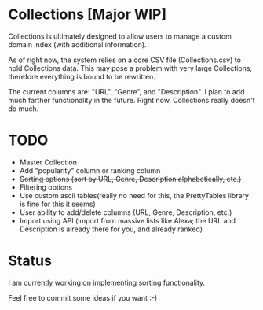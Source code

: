 # Collections [Major WIP]
Collections is ultimately designed to allow users to manage a custom domain index (with additional information).

As of right now, the system relies on a core CSV file (Collections.csv) to hold Collections data. This may pose a problem with very large Collections; therefore everything is bound to be rewritten.

The current columns are: "URL", "Genre", and "Description".
I plan to add much farther functionality in the future. Right now, Collections really doesn't do much.

# TODO

- Master Collection
- Add "popularity" column or ranking column
- ~~Sorting options (sort by URL, Genre, Description alphabetically, etc.)~~
- Filtering options
- Use custom ascii tables(really no need for this, the PrettyTables library is fine for this it seems)
- User ability to add/delete columns (URL, Genre, Description, etc.)
- Import using API (import from massive lists like Alexa; the URL and Description is already there for you, and already ranked)

# Status

I am currently working on implementing sorting functionality.


Feel free to commit some ideas if you want :-)
